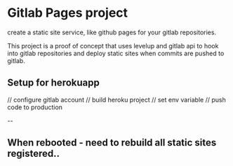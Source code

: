 # Gitlab Pages project

create a static site service, like github pages for your gitlab repositories.

This project is a proof of concept that uses levelup and gitlab api to hook into
gitlab repositories and deploy static sites when commits are pushed to gitlab.

## Setup for herokuapp

// configure gitlab account
// build heroku project
// set env variable
// push code to production


--

## When rebooted - need to rebuild all static sites registered..
